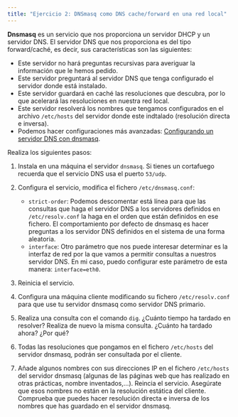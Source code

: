 ```yaml
---
title: "Ejercicio 2: DNSmasq como DNS cache/forward en una red local"
---
```


**Dnsmasq** es un servicio que nos proporciona un servidor DHCP y un servidor DNS. El servidor DNS que nos proporciona es del tipo forward/caché, es decir, sus características son las siguientes:

* Este servidor no hará preguntas recursivas para averiguar la información que le hemos pedido.
* Este servidor preguntará al servidor DNS que tenga configurado el servidor donde está instalado.
* Este servidor guardará en caché las resoluciones que descubra, por lo que acelerará las resoluciones en nuestra red local.
* Este servidor resolverá los nombres que tengamos configurados en el archivo `/etc/hosts` del servidor donde este indtalado (resolución directa e inversa).
* Podemos hacer configuraciones más avanzadas: [Configurando un servidor DNS con dnsmasq](https://www.josedomingo.org/pledin/2020/12/servidor-dns-dnsmasq/).

Realiza los siguientes pasos:

1. Instala en una máquina el servidor `dnsmasq`. Si tienes un cortafuego recuerda que el servicio DNS usa el puerto `53/udp`.
2. Configura el servicio, modifica el fichero `/etc/dnsmasq.conf`:

	* `strict-order`: Podemos descomentar está línea para que las consultas que haga el servidor DNS a los servidores definidos en `/etc/resolv.conf` la haga en el orden que están definidos en ese fichero. El comportamiento por defecto de dnsmasq es hacer preguntas a los servidor DNS definidos en el sistema de una forma aleatoria.
	* `interface`: Otro parámetro que nos puede interesar determinar es la interfaz de red por la que vamos a permitir consultas a nuestros servidor DNS. En mi caso, puedo configurar este parámetro de esta manera: `interface=eth0`.

3. Reinicia el servicio.
4. Configura una máquina cliente modificando su fichero `/etc/resolv.conf` para que use tu servidor dnsmasq como servidor DNS primario.
5. Realiza una consulta con el comando `dig`. ¿Cuánto tiempo ha tardado en resolver? Realiza de nuevo la misma consulta. ¿Cuánto ha tardado ahora? ¿Por qué?
6. Todas las resoluciones que pongamos en el fichero `/etc/hosts` del servidor dnsmasq, podrán ser consultada por el cliente. 
7. Añade algunos nombres con sus direcciones IP en el fichero `/etc/hosts` del servidor dnsmasq (algunas de las páginas web que has realizado en otras prácticas, nombre inventados,...). Reincia el servicio. Asegúrate que esos nombres no están en la resolución estática del cliente. Comprueba que puedes hacer resolución directa e inversa de los nombres que has guardado en el servidor dnsmasq.



